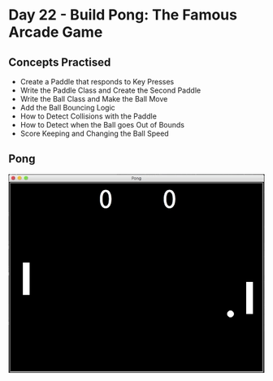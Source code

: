 # Day 22 - Build Pong: The Famous Arcade Game
## Concepts Practised
- Create a Paddle that responds to Key Presses
- Write the Paddle Class and Create the Second Paddle
- Write the Ball Class and Make the Ball Move
- Add the Ball Bouncing Logic
- How to Detect Collisions with the Paddle
- How to Detect when the Ball goes Out of Bounds
- Score Keeping and Changing the Ball Speed
## Pong

![pong](pong.gif)
